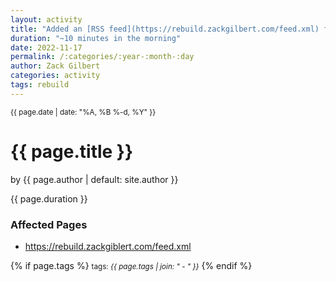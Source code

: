 ```yaml
---
layout: activity
title: "Added an [RSS feed](https://rebuild.zackgilbert.com/feed.xml) for posts"
duration: "~10 minutes in the morning"
date: 2022-11-17
permalink: /:categories/:year-:month-:day
author: Zack Gilbert
categories: activity
tags: rebuild
---
```


<small>{{ page.date | date: "%A, %B %-d, %Y" }}</small>
<h1>{{ page.title }}</h1>

<p class="view">by {{ page.author | default: site.author }}</p>

<p>{{ page.duration }}</p>

<h3>Affected Pages</h3>
<ul>
  <li><a href="https://rebuild.zackgiblert.com/feed.xml">https://rebuild.zackgiblert.com/feed.xml</a></li>
</ul>

{% if page.tags %}
  <small>tags: <em>{{ page.tags | join: "</em> - <em>" }}</em></small>
{% endif %}
